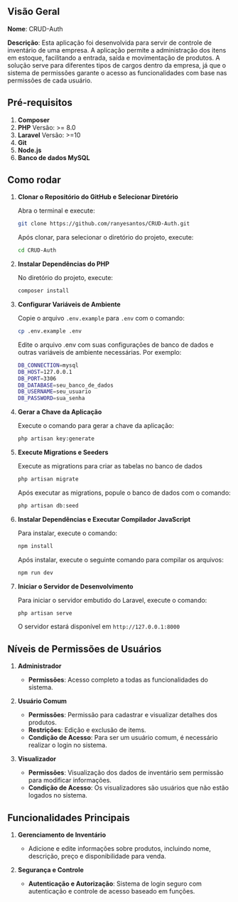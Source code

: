 
## Visão Geral

**Nome**: CRUD-Auth

**Descrição**: Esta aplicação foi desenvolvida para servir de controle de inventário  de uma    empresa. A aplicação permite a administração dos itens em estoque, facilitando a entrada, saída e movimentação de produtos. A solução serve para diferentes tipos de cargos dentro da empresa, já que o sistema de permissões garante o acesso as funcionalidades com base nas permissões de cada usuário.

## Pré-requisitos

1. **Composer**
2. **PHP** Versão: >= 8.0
3. **Laravel** Versão: >=10
4. **Git**
5. **Node.js**
6. **Banco de dados MySQL**

## Como rodar
1. **Clonar o Repositório do GitHub e Selecionar Diretório**
   
   Abra o terminal e execute:

    ```sh
    git clone https://github.com/ranyesantos/CRUD-Auth.git
    ```

    Após clonar, para selecionar o diretório do projeto, execute:
    ```sh
    cd CRUD-Auth
    ```

2. **Instalar Dependências do PHP**

    No diretório do projeto, execute:
    ```sh
    composer install
    ```
    
3. **Configurar Variáveis de Ambiente**

    Copie o arquivo `.env.example` para `.env` com o comando:
    ```sh
    cp .env.example .env
    ```

    Edite o arquivo .env com suas configurações de banco de dados e outras variáveis de ambiente necessárias. Por exemplo:
    ```sh
    DB_CONNECTION=mysql
    DB_HOST=127.0.0.1
    DB_PORT=3306
    DB_DATABASE=seu_banco_de_dados
    DB_USERNAME=seu_usuario
    DB_PASSWORD=sua_senha
    ```


4. **Gerar a Chave da Aplicação**

    Execute o comando para gerar a chave da aplicação:
    ```sh
    php artisan key:generate
    ```

5. **Execute Migrations e Seeders**

    Execute as migrations para criar as tabelas no banco de dados
    ```sh
    php artisan migrate
    ```

    Após executar as migrations, popule o banco de dados com o comando:
    ```sh
    php artisan db:seed
    ```
    
6. **Instalar Dependências e Executar Compilador JavaScript**

    Para instalar, execute o comando:
    ```sh
    npm install
    ```
    
    Após instalar, execute o seguinte comando para compilar os arquivos:
    ```sh
    npm run dev
    ```

7. **Iniciar o Servidor de Desenvolvimento**

    Para iniciar o servidor embutido do Laravel, execute o comando:
    ```sh
    php artisan serve
    ```

    O servidor estará disponível em `http://127.0.0.1:8000`

## Níveis de Permissões de Usuários
   
1. **Administrador**
   - **Permissões**: Acesso completo a todas as funcionalidades do sistema.

2. **Usuário Comum**
   - **Permissões**: Permissão para cadastrar e visualizar detalhes dos produtos.
   - **Restrições**: Edição e exclusão de items.
   - **Condição de Acesso**: Para ser um usuário comum, é necessário realizar o login no sistema.

3. **Visualizador**
   - **Permissões**: Visualização dos dados de inventário sem permissão para modificar informações.
   - **Condição de Acesso**: Os visualizadores são usuários que não estão logados no sistema.


## Funcionalidades Principais

1. **Gerenciamento de Inventário**
   
   - Adicione e edite informações sobre produtos, incluindo nome, descrição, preço e disponibilidade para venda.
    
2. **Segurança e Controle**
   - **Autenticação e Autorização**: Sistema de login seguro com autenticação e controle de acesso baseado em funções.
